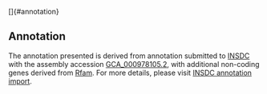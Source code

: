 []{#annotation}

Annotation
----------

The annotation presented is derived from annotation submitted to
[INSDC](http://www.insdc.org) with the assembly accession
[GCA\_000978105.2](http://www.ebi.ac.uk/ena/data/view/GCA_000978105.2),
with additional non-coding genes derived from
[Rfam](http://rfam.xfam.org/). For more details, please visit [INSDC
annotation
import](http://ensemblgenomes.org/info/data/insdc_annotation).
